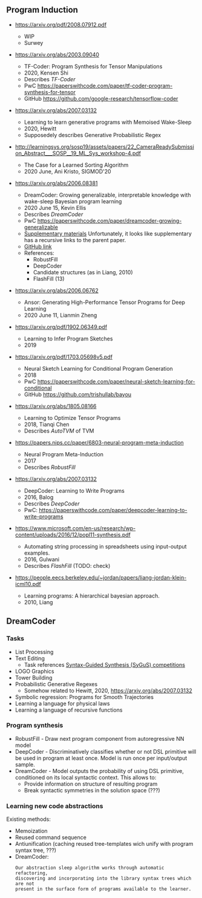 Program Induction
-----------------

* https://arxiv.org/pdf/2008.07912.pdf
  - WIP
  - Surwey

* https://arxiv.org/abs/2003.09040
  - TF-Coder: Program Synthesis for Tensor Manipulations
  - 2020, Kensen Shi
  - Describes *TF-Coder*
  - PwC https://paperswithcode.com/paper/tf-coder-program-synthesis-for-tensor
  - GitHub https://github.com/google-research/tensorflow-coder

* https://arxiv.org/abs/2007.03132
  - Learning to learn generative programs with Memoised Wake-Sleep
  - 2020, Hewitt
  - Supposedely describes Generative Probabilistic Regex

* http://learningsys.org/sosp19/assets/papers/22_CameraReadySubmission_Abstract___SOSP__19_ML_Sys_workshop-4.pdf
  - The Case for a Learned Sorting Algorithm
  - 2020 June, Ani Kristo, SIGMOD'20

* https://arxiv.org/abs/2006.08381
  - DreamCoder: Growing generalizable, interpretable knowledge with wake-sleep
    Bayesian program learning
  - 2020 June 15, Kevin Ellis
  - Describes *DreamCoder*
  - PwC https://paperswithcode.com/paper/dreamcoder-growing-generalizable
  - [Supplementary
    materials](https://web.mit.edu/ellisk/www/dreamcodersupplement.pdf)
    Unfortunately, it looks like supplementary has a recursive links to the
    parent paper.
  - [GitHub link](https://github.com/ellisk42/ec)
  - References:
    + RobustFill
    + DeepCoder
    + Candidate structures (as in Liang, 2010)
    + FlashFill (13)

* https://arxiv.org/abs/2006.06762
  - Ansor: Generating High-Performance Tensor Programs for Deep Learning
  - 2020 June 11, Lianmin Zheng

* https://arxiv.org/pdf/1902.06349.pdf
  - Learning to Infer Program Sketches
  - 2019

* https://arxiv.org/pdf/1703.05698v5.pdf
  - Neural Sketch Learning for Conditional Program Generation
  - 2018
  - PwC https://paperswithcode.com/paper/neural-sketch-learning-for-conditional
  - GitHub https://github.com/trishullab/bayou

* https://arxiv.org/abs/1805.08166
  - Learning to Optimize Tensor Programs
  - 2018, Tianqi Chen
  - Describes *AutoTVM* of TVM

* https://papers.nips.cc/paper/6803-neural-program-meta-induction
  - Neural Program Meta-Induction
  - 2017
  - Describes *RobustFill*

* https://arxiv.org/abs/2007.03132
  - DeepCoder: Learning to Write Programs
  - 2016, Balog
  - Describes *DeepCoder*
  - PwC: https://paperswithcode.com/paper/deepcoder-learning-to-write-programs

* https://www.microsoft.com/en-us/research/wp-content/uploads/2016/12/popl11-synthesis.pdf
  - Automating string processing in spreadsheets using input-output examples.
  - 2016, Gulwani
  - Describes *FlashFill* (TODO: check)

* https://people.eecs.berkeley.edu/~jordan/papers/liang-jordan-klein-icml10.pdf
  - Learning programs: A hierarchical bayesian approach.
  - 2010, Liang

DreamCoder
----------

### Tasks

* List Processing
* Text Editing
  - Task references [Syntax-Guided Synthesis (SyGuS) competitions](https://sygus.org/)
* LOGO Graphics
* Tower Building
* Probabilistic Generative Regexes
  - Somehow related to Hewitt, 2020, https://arxiv.org/abs/2007.03132
* Symbolic regression: Programs for Smooth Trajectories
* Learning a language for physical laws
* Learning a language of recursive functions

### Program synthesis

* RobustFill - Draw next program component from autoregressive NN model
* DeepCoder - Discriminatively classifies whether or not DSL primitive will be
  used in program at least once. Model is run once per input/output sample.
* DreamCoder - Model outputs the probability of using DSL primitive, conditioned
  on its local syntactic context. This allows to:
  - Provide information on structure of resulting program
  - Break syntactic symmetries in the solution space (???)

### Learning new code abstractions

Existing methods:

* Memoization
* Reused command sequence
* Antiunification (caching reused tree-templates wich unify with program syntax
  tree, ???)
* DreamCoder:
  ```
  Our abstraction sleep algorithm works through automatic refactoring,
  discovering and incorporating into the library syntax trees which are not
  present in the surface form of programs available to the learner.
  ```




